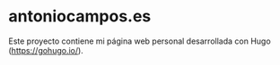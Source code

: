 # antoniocampos.es
Este proyecto contiene mi página web personal desarrollada con Hugo (<https://gohugo.io/>).
